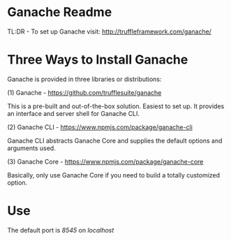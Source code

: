 # Ganache Readme

TL:DR - To set up Ganache visit: http://truffleframework.com/ganache/

# Three Ways to Install Ganache

Ganache is provided in three libraries or distributions:

(1) Ganache - https://github.com/trufflesuite/ganache

This is a pre-built and out-of-the-box solution. Easiest to set up. It provides an interface and server shell for Ganache CLI.

(2) Ganache CLI - https://www.npmjs.com/package/ganache-cli

Ganache CLI abstracts Ganache Core and supplies the default options and arguments used.

(3) Ganache Core - https://www.npmjs.com/package/ganache-core

Basically, only use Ganache Core if you need to build a totally customized option.

# Use

The default port is *8545* on *localhost*